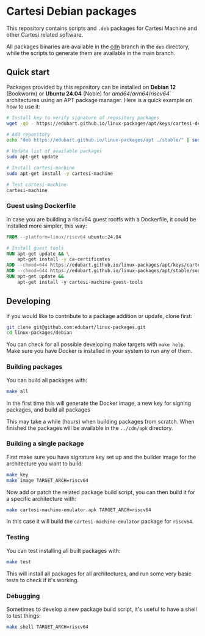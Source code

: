 # Cartesi Debian packages

This repository contains scripts and `.deb` packages for Cartesi Machine and other Cartesi related software.

All packages binaries are available in the [cdn](https://github.com/edubart/linux-packages/tree/cdn) branch in the `deb` directory,
while the scripts to generate them are available in the main branch.

## Quick start

Packages provided by this repository can be installed on **Debian 12** (Bookworm) or **Ubuntu 24.04** (Noble) for *amd64*/*arm64*/*riscv64*` architectures using an APT package manager.
Here is a quick example on how to use it:

```sh
# Install key to verify signature of repository packages
wget -qO - https://edubart.github.io/linux-packages/apt/keys/cartesi-deb-key | sudo gpg --dearmor -o /etc/apt/trusted.gpg.d/cartesi-deb-key.gpg

# Add repository
echo "deb https://edubart.github.io/linux-packages/apt ./stable/" | sudo tee /etc/apt/sources.list.d/cartesi-deb-apt.list

# Update list of available packages
sudo apt-get update

# Install cartesi-machine
sudo apt-get install -y cartesi-machine

# Test cartesi-machine
cartesi-machine
```

### Guest using Dockerfile

In case you are building a riscv64 guest rootfs with a Dockerfile, it could be installed more simpler, this way:

```Dockerfile
FROM --platform=linux/riscv64 ubuntu:24.04

# Install guest tools
RUN apt-get update && \
    apt-get install -y ca-certificates
ADD --chmod=644 https://edubart.github.io/linux-packages/apt/keys/cartesi-deb-key.gpg.bin /etc/apt/trusted.gpg.d/cartesi-deb-key.gpg
ADD --chmod=644 https://edubart.github.io/linux-packages/apt/stable/sources.list /etc/apt/sources.list.d/cartesi-deb-apt.list
RUN apt-get update &&
    apt-get install -y cartesi-machine-guest-tools
```

## Developing

If you would like to contribute to a package addition or update, clone first:

```sh
git clone git@github.com:edubart/linux-packages.git
cd linux-packages/debian
```

You can check for all possible developing make targets with `make help`.
Make sure you have Docker is installed in your system to run any of them.

### Building packages

You can build all packages with:

```sh
make all
```

In the first time this will generate the Docker image, a new key for signing packages, and build all packages

This may take a while (hours) when building packages from scratch.
When finished the packages will be available in the `../cdn/apk` directory.

### Building a single package

First make sure you have signature key set up and the builder image for the architecture you want to build:

```sh
make key
make image TARGET_ARCH=riscv64
```

Now add or patch the related package build script,
you can then build it for a specific architecture with:

```sh
make cartesi-machine-emulator.apk TARGET_ARCH=riscv64
```

In this case it will build the `cartesi-machine-emulator` package for `riscv64`.

### Testing

You can test installing all built packages with:

```sh
make test
```

This will install all packages for all architectures, and run some very basic tests to check if it's working.

### Debugging

Sometimes to develop a new package build script, it's useful to have a shell to test things:

```sh
make shell TARGET_ARCH=riscv64
```
